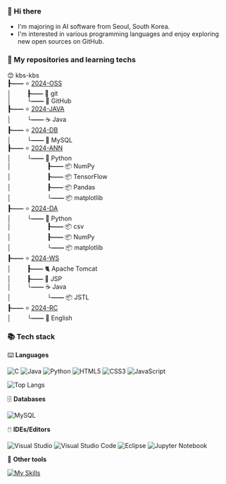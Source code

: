 ### 👋 Hi there

- I'm majoring in AI software from Seoul, South Korea.
- I'm interested in various programming languages
and enjoy exploring new open sources on GitHub.      

### 🍱 My repositories and learning techs    

😊 kbs-kbs      
**┠&mdash;&mdash;** ⭐ [2024-OSS](https://github.com/kbs-kbs/2024-OSS)    
**│** &emsp;&emsp; **┠&mdash;&mdash;** 🔱 git   
**│** &emsp;&emsp; **└&mdash;&mdash;** 🐙 GitHub   
**┠&mdash;&mdash;** ⭐ [2024-JAVA](https://github.com/kbs-kbs/2024-JAVA)   
**│** &emsp;&emsp; **└&mdash;&mdash;** ☕ Java    
**┠&mdash;&mdash;** ⭐ [2024-DB](https://github.com/kbs-kbs/2024-DB)   
**│** &emsp;&emsp; **└&mdash;&mdash;** 🐬 MySQL   
**┠&mdash;&mdash;** ⭐ [2024-ANN](https://github.com/kbs-kbs/2024-ANN)   
**│** &emsp;&emsp; **└&mdash;&mdash;** 🐍 Python        
**│** &emsp;&emsp; &emsp;&emsp;&emsp; **┠&mdash;&mdash;** 📦 NumPy     
**│** &emsp;&emsp; &emsp;&emsp;&emsp; **┠&mdash;&mdash;** 📦 TensorFlow     
**│** &emsp;&emsp; &emsp;&emsp;&emsp; **┠&mdash;&mdash;** 📦 Pandas   
**│** &emsp;&emsp; &emsp;&emsp;&emsp; **└&mdash;&mdash;** 📦 matplotlib   
**┠&mdash;&mdash;** ⭐ [2024-DA](https://github.com/kbs-kbs/2024-DA)   
**│** &emsp;&emsp; **└&mdash;&mdash;** 🐍 Python  
**│** &emsp;&emsp; &emsp;&emsp;&emsp; **┠&mdash;&mdash;** 📦 csv           
**│** &emsp;&emsp; &emsp;&emsp;&emsp; **┠&mdash;&mdash;** 📦 NumPy           
**│** &emsp;&emsp; &emsp;&emsp;&emsp; **└&mdash;&mdash;** 📦 matplotlib      
**┠&mdash;&mdash;** ⭐ [2024-WS](https://github.com/kbs-kbs/2024-WS)   
**│** &emsp;&emsp; **┠&mdash;&mdash;** 🐈 Apache Tomcat   
**│** &emsp;&emsp; **┠&mdash;&mdash;** 🔄 JSP   
**│** &emsp;&emsp; **└&mdash;&mdash;** ☕ Java    
**│** &emsp;&emsp; &emsp;&emsp;&emsp; **└&mdash;&mdash;** 📦 JSTL   
**┠&mdash;&mdash;** ⭐ [2024-RC](https://github.com/kbs-kbs/2024-RC)   
**│** &emsp;&emsp; **└&mdash;&mdash;** 🍔 English     

### 📚 Tech stack
⌨️ **Languages**

![C](https://img.shields.io/badge/c-%2300599C.svg?style=for-the-badge&logo=c&logoColor=white)
![Java](https://img.shields.io/badge/java-%23ED8B00.svg?style=for-the-badge&logo=openjdk&logoColor=white)
![Python](https://img.shields.io/badge/python-3670A0?style=for-the-badge&logo=python&logoColor=ffdd54)
![HTML5](https://img.shields.io/badge/html5-%23E34F26.svg?style=for-the-badge&logo=html5&logoColor=white)
![CSS3](https://img.shields.io/badge/css3-%231572B6.svg?style=for-the-badge&logo=css3&logoColor=white)
![JavaScript](https://img.shields.io/badge/javascript-%23323330.svg?style=for-the-badge&logo=javascript&logoColor=%23F7DF1E)
   
![Top Langs](https://github-readme-stats.vercel.app/api/top-langs/?username=kbs-kbs&layout=compact)

🗄️ **Databases**

![MySQL](https://img.shields.io/badge/mysql-4479A1.svg?style=for-the-badge&logo=mysql&logoColor=white)

🖱️ **IDEs/Editors**

![Visual Studio](https://img.shields.io/badge/Visual%20Studio-5C2D91.svg?style=for-the-badge&logo=visual-studio&logoColor=white)
![Visual Studio Code](https://img.shields.io/badge/Visual%20Studio%20Code-0078d7.svg?style=for-the-badge&logo=visual-studio-code&logoColor=white)
![Eclipse](https://img.shields.io/badge/Eclipse-FE7A16.svg?style=for-the-badge&logo=Eclipse&logoColor=white)
![Jupyter Notebook](https://img.shields.io/badge/jupyter-%23FA0F00.svg?style=for-the-badge&logo=jupyter&logoColor=white)

🧰 **Other tools**

[![My Skills](https://skillicons.dev/icons?i=git,github,figma)](https://skillicons.dev)



